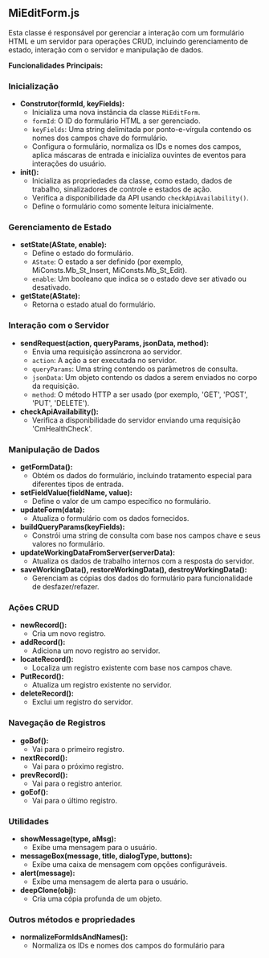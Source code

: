 ## MiEditForm.js

Esta classe é responsável por gerenciar a interação com um formulário HTML e um servidor para operações CRUD, incluindo gerenciamento de estado, interação com o servidor e manipulação de dados.

**Funcionalidades Principais:**

### Inicialização

- **Construtor(formId, keyFields):** 
    - Inicializa uma nova instância da classe `MiEditForm`.
    - `formId`: O ID do formulário HTML a ser gerenciado.
    - `keyFields`: Uma string delimitada por ponto-e-vírgula contendo os nomes dos campos chave do formulário.
    - Configura o formulário, normaliza os IDs e nomes dos campos, aplica máscaras de entrada e inicializa ouvintes de eventos para interações do usuário.
- **init():**
    - Inicializa as propriedades da classe, como estado, dados de trabalho, sinalizadores de controle e estados de ação.
    - Verifica a disponibilidade da API usando `checkApiAvailability()`.
    - Define o formulário como somente leitura inicialmente.

### Gerenciamento de Estado

- **setState(AState, enable):**
    - Define o estado do formulário.
    - `AState`: O estado a ser definido (por exemplo, MiConsts.Mb_St_Insert, MiConsts.Mb_St_Edit).
    - `enable`: Um booleano que indica se o estado deve ser ativado ou desativado.
- **getState(AState):** 
    - Retorna o estado atual do formulário.

### Interação com o Servidor

- **sendRequest(action, queryParams, jsonData, method):** 
    - Envia uma requisição assíncrona ao servidor.
    - `action`: A ação a ser executada no servidor.
    - `queryParams`: Uma string contendo os parâmetros de consulta.
    - `jsonData`: Um objeto contendo os dados a serem enviados no corpo da requisição.
    - `method`: O método HTTP a ser usado (por exemplo, 'GET', 'POST', 'PUT', 'DELETE').
- **checkApiAvailability():**
    - Verifica a disponibilidade do servidor enviando uma requisição 'CmHealthCheck'.

### Manipulação de Dados

- **getFormData():** 
    - Obtém os dados do formulário, incluindo tratamento especial para diferentes tipos de entrada.
- **setFieldValue(fieldName, value):** 
    - Define o valor de um campo específico no formulário.
- **updateForm(data):**
    - Atualiza o formulário com os dados fornecidos.
- **buildQueryParams(keyFields):**
    - Constrói uma string de consulta com base nos campos chave e seus valores no formulário.
- **updateWorkingDataFromServer(serverData):** 
    - Atualiza os dados de trabalho internos com a resposta do servidor.
- **saveWorkingData(), restoreWorkingData(), destroyWorkingData():**
    - Gerenciam as cópias dos dados do formulário para funcionalidade de desfazer/refazer.

### Ações CRUD

- **newRecord():** 
    - Cria um novo registro.
- **addRecord():** 
    - Adiciona um novo registro ao servidor.
- **locateRecord():**
    - Localiza um registro existente com base nos campos chave.
- **PutRecord():**
    - Atualiza um registro existente no servidor.
- **deleteRecord():**
    - Exclui um registro do servidor.

### Navegação de Registros

- **goBof():** 
    - Vai para o primeiro registro.
- **nextRecord():**
    - Vai para o próximo registro.
- **prevRecord():** 
    - Vai para o registro anterior.
- **goEof():** 
    - Vai para o último registro.

### Utilidades

- **showMessage(type, aMsg):**
    - Exibe uma mensagem para o usuário.
- **messageBox(message, title, dialogType, buttons):** 
    - Exibe uma caixa de mensagem com opções configuráveis.
- **alert(message):**
    - Exibe uma mensagem de alerta para o usuário.
- **deepClone(obj):** 
    - Cria uma cópia profunda de um objeto.

### Outros métodos e propriedades

- **normalizeFormIdsAndNames():**
    - Normaliza os IDs e nomes dos campos do formulário para